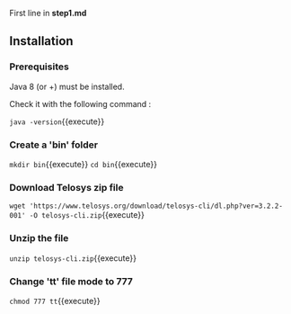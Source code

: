 First line in **step1.md**

## Installation

### Prerequisites

Java 8 (or +) must be installed.

Check it with the following command :

`java -version`{{execute}}

### Create a 'bin' folder 

`mkdir bin`{{execute}}
`cd bin`{{execute}}

### Download Telosys zip file

`wget 'https://www.telosys.org/download/telosys-cli/dl.php?ver=3.2.2-001' -O telosys-cli.zip`{{execute}}

### Unzip the file

`unzip telosys-cli.zip`{{execute}}

### Change 'tt' file mode to 777 

`chmod 777 tt`{{execute}}


